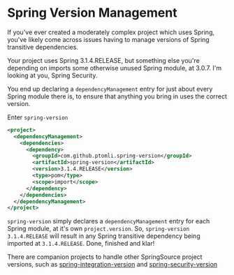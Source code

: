 # Spring Version Management

If you've ever created a moderately complex project which uses Spring, you've
likely come across issues having to manage versions of Spring transitive
dependencies.

Your project uses Spring 3.1.4.RELEASE, but something else you're depending on
imports some otherwise unused Spring module, at 3.0.7. I'm looking at you,
Spring Security.

You end up declaring a `dependencyManagement` entry for just about every Spring
module there is, to ensure that anything you bring in uses the correct version.

Enter `spring-version`

```xml
<project>
  <dependencyManagement>
    <dependencies>
      <dependency>
        <groupId>com.github.ptomli.spring-version</groupId>
        <artifactId>spring-version</artifactId>
        <version>3.1.4.RELEASE</version>
        <type>pom</type>
        <scope>import</scope>
      </dependency>
    </dependencies>
  </dependencyManagement>
</project>
```

`spring-version` simply declares a `dependencyManagement` entry for each Spring
module, at it's own `project.version`. So, `spring-version` `3.1.4.RELEASE`
will result in any Spring transitive dependency being imported at
`3.1.4.RELEASE`. Done, finished and klar!

There are companion projects to handle other SpringSource project versions, such
as
[spring-integration-version](https://github.com/ptomli/spring-integration-version)
and
[spring-security-version](https://github.com/ptomli/spring-security-version)
